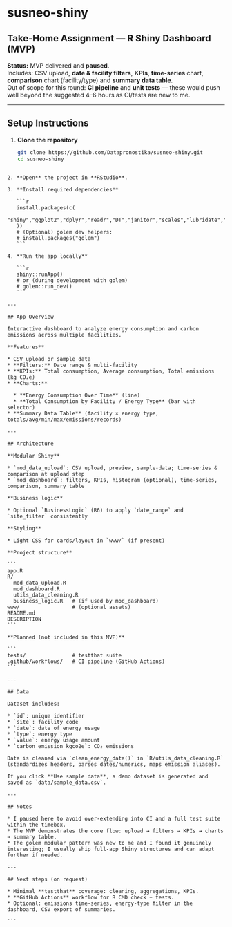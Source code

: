 # susneo-shiny
## Take-Home Assignment — R Shiny Dashboard (MVP)

**Status:** MVP delivered and **paused**.  
Includes: CSV upload, **date & facility filters**, **KPIs**, **time-series** chart, **comparison** chart (facility/type) and **summary data table**.  
Out of scope for this round: **CI pipeline** and **unit tests** — these would push well beyond the suggested 4–6 hours as CI/tests are new to me.

---

## Setup Instructions

1. **Clone the repository**
   ```bash
   git clone https://github.com/Datapronostika/susneo-shiny.git
   cd susneo-shiny
````

2. **Open** the project in **RStudio**.

3. **Install required dependencies**

   ```r
   install.packages(c(
     "shiny","ggplot2","dplyr","readr","DT","janitor","scales","lubridate","R6"
   ))
   # (Optional) golem dev helpers:
   # install.packages("golem")
   ```

4. **Run the app locally**

   ```r
   shiny::runApp()
   # or (during development with golem)
   # golem::run_dev()
   ```

---

## App Overview

Interactive dashboard to analyze energy consumption and carbon emissions across multiple facilities.

**Features**

* CSV upload or sample data
* **Filters:** Date range & multi-facility
* **KPIs:** Total consumption, Average consumption, Total emissions (kg CO₂e)
* **Charts:**

  * **Energy Consumption Over Time** (line)
  * **Total Consumption by Facility / Energy Type** (bar with selector)
* **Summary Data Table** (facility × energy type, totals/avg/min/max/emissions/records)

---

## Architecture

**Modular Shiny**

* `mod_data_upload`: CSV upload, preview, sample-data; time-series & comparison at upload step
* `mod_dashboard`: filters, KPIs, histogram (optional), time-series, comparison, summary table

**Business logic**

* Optional `BusinessLogic` (R6) to apply `date_range` and `site_filter` consistently

**Styling**

* Light CSS for cards/layout in `www/` (if present)

**Project structure**

```
app.R
R/
  mod_data_upload.R
  mod_dashboard.R
  utils_data_cleaning.R
  business_logic.R   # (if used by mod_dashboard)
www/                 # (optional assets)
README.md
DESCRIPTION
```

**Planned (not included in this MVP)**

```
tests/               # testthat suite
.github/workflows/   # CI pipeline (GitHub Actions)
```

---

## Data

Dataset includes:

* `id`: unique identifier
* `site`: facility code
* `date`: date of energy usage
* `type`: energy type
* `value`: energy usage amount
* `carbon_emission_kgco2e`: CO₂ emissions

Data is cleaned via `clean_energy_data()` in `R/utils_data_cleaning.R` (standardizes headers, parses dates/numerics, maps emission aliases).

If you click **Use sample data**, a demo dataset is generated and saved as `data/sample_data.csv`.

---

## Notes

* I paused here to avoid over-extending into CI and a full test suite within the timebox.
* The MVP demonstrates the core flow: upload → filters → KPIs → charts → summary table.
* The golem modular pattern was new to me and I found it genuinely interesting; I usually ship full-app Shiny structures and can adapt further if needed.

---

## Next steps (on request)

* Minimal **testthat** coverage: cleaning, aggregations, KPIs.
* **GitHub Actions** workflow for R CMD check + tests.
* Optional: emissions time-series, energy-type filter in the dashboard, CSV export of summaries.

```

